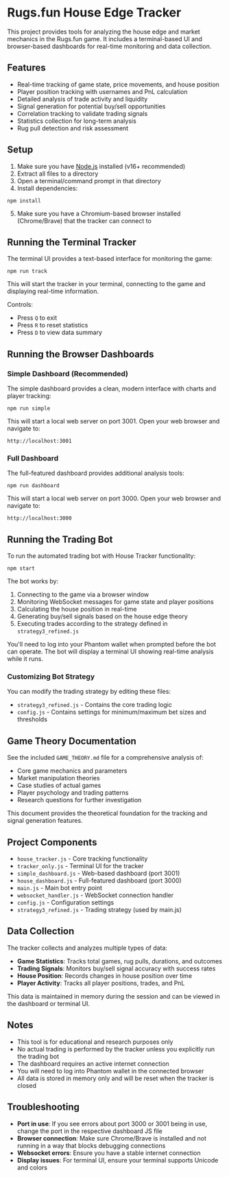 # Rugs.fun House Edge Tracker

This project provides tools for analyzing the house edge and market mechanics in the Rugs.fun game. It includes a terminal-based UI and browser-based dashboards for real-time monitoring and data collection.

## Features

- Real-time tracking of game state, price movements, and house position
- Player position tracking with usernames and PnL calculation
- Detailed analysis of trade activity and liquidity
- Signal generation for potential buy/sell opportunities
- Correlation tracking to validate trading signals
- Statistics collection for long-term analysis
- Rug pull detection and risk assessment

## Setup

1. Make sure you have [Node.js](https://nodejs.org/) installed (v16+ recommended)
2. Extract all files to a directory
3. Open a terminal/command prompt in that directory
4. Install dependencies:

```
npm install
```

5. Make sure you have a Chromium-based browser installed (Chrome/Brave) that the tracker can connect to

## Running the Terminal Tracker

The terminal UI provides a text-based interface for monitoring the game:

```
npm run track
```

This will start the tracker in your terminal, connecting to the game and displaying real-time information.

Controls:

- Press `Q` to exit
- Press `R` to reset statistics
- Press `D` to view data summary

## Running the Browser Dashboards

### Simple Dashboard (Recommended)

The simple dashboard provides a clean, modern interface with charts and player tracking:

```
npm run simple
```

This will start a local web server on port 3001. Open your web browser and navigate to:

```
http://localhost:3001
```

### Full Dashboard

The full-featured dashboard provides additional analysis tools:

```
npm run dashboard
```

This will start a local web server on port 3000. Open your web browser and navigate to:

```
http://localhost:3000
```

## Running the Trading Bot

To run the automated trading bot with House Tracker functionality:

```
npm start
```

The bot works by:

1. Connecting to the game via a browser window
2. Monitoring WebSocket messages for game state and player positions
3. Calculating the house position in real-time
4. Generating buy/sell signals based on the house edge theory
5. Executing trades according to the strategy defined in `strategy3_refined.js`

You'll need to log into your Phantom wallet when prompted before the bot can operate. The bot will display a terminal UI showing real-time analysis while it runs.

### Customizing Bot Strategy

You can modify the trading strategy by editing these files:

- `strategy3_refined.js` - Contains the core trading logic
- `config.js` - Contains settings for minimum/maximum bet sizes and thresholds

## Game Theory Documentation

See the included `GAME_THEORY.md` file for a comprehensive analysis of:

- Core game mechanics and parameters
- Market manipulation theories
- Case studies of actual games
- Player psychology and trading patterns
- Research questions for further investigation

This document provides the theoretical foundation for the tracking and signal generation features.

## Project Components

- `house_tracker.js` - Core tracking functionality
- `tracker_only.js` - Terminal UI for the tracker
- `simple_dashboard.js` - Web-based dashboard (port 3001)
- `house_dashboard.js` - Full-featured dashboard (port 3000)
- `main.js` - Main bot entry point
- `websocket_handler.js` - WebSocket connection handler
- `config.js` - Configuration settings
- `strategy3_refined.js` - Trading strategy (used by main.js)

## Data Collection

The tracker collects and analyzes multiple types of data:

- **Game Statistics**: Tracks total games, rug pulls, durations, and outcomes
- **Trading Signals**: Monitors buy/sell signal accuracy with success rates
- **House Position**: Records changes in house position over time
- **Player Activity**: Tracks all player positions, trades, and PnL

This data is maintained in memory during the session and can be viewed in the dashboard or terminal UI.

## Notes

- This tool is for educational and research purposes only
- No actual trading is performed by the tracker unless you explicitly run the trading bot
- The dashboard requires an active internet connection
- You will need to log into Phantom wallet in the connected browser
- All data is stored in memory only and will be reset when the tracker is closed

## Troubleshooting

- **Port in use**: If you see errors about port 3000 or 3001 being in use, change the port in the respective dashboard JS file
- **Browser connection**: Make sure Chrome/Brave is installed and not running in a way that blocks debugging connections
- **Websocket errors**: Ensure you have a stable internet connection
- **Display issues**: For terminal UI, ensure your terminal supports Unicode and colors
